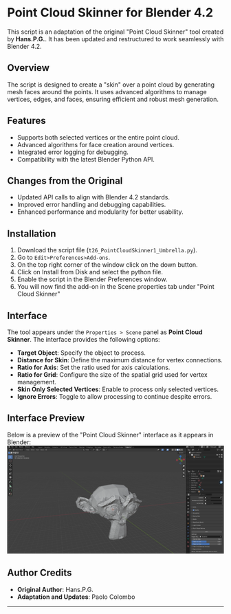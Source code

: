 # Point Cloud Skinner for Blender 4.2

This script is an adaptation of the original "Point Cloud Skinner" tool created by **Hans.P.G.**. It has been updated and restructured to work seamlessly with Blender 4.2.

## Overview

The script is designed to create a "skin" over a point cloud by generating mesh faces around the points. It uses advanced algorithms to manage vertices, edges, and faces, ensuring efficient and robust mesh generation.

## Features
- Supports both selected vertices or the entire point cloud.
- Advanced algorithms for face creation around vertices.
- Integrated error logging for debugging.
- Compatibility with the latest Blender Python API.

## Changes from the Original
- Updated API calls to align with Blender 4.2 standards.
- Improved error handling and debugging capabilities.
- Enhanced performance and modularity for better usability.

## Installation
1. Download the script file (`t26_PointCloudSkinner1_Umbrella.py`).
2. Go to `Edit>Preferences>Add-ons`.
3. On the top right corner of the window click on the down button.
4. Click on Install from Disk and select the python file.
5. Enable the script in the Blender Preferences window.
6. You will now find the add-on in the Scene properties tab under "Point Cloud Skinner"

## Interface
The tool appears under the `Properties > Scene` panel as **Point Cloud Skinner**. The interface provides the following options:
- **Target Object**: Specify the object to process.
- **Distance for Skin**: Define the maximum distance for vertex connections.
- **Ratio for Axis**: Set the ratio used for axis calculations.
- **Ratio for Grid**: Configure the size of the spatial grid used for vertex management.
- **Skin Only Selected Vertices**: Enable to process only selected vertices.
- **Ignore Errors**: Toggle to allow processing to continue despite errors.

## Interface Preview
Below is a preview of the "Point Cloud Skinner" interface as it appears in Blender:
![Point Cloud Skinner Interface](images/interface.png)

## Author Credits
- **Original Author**: Hans.P.G.
- **Adaptation and Updates**: Paolo Colombo

---
